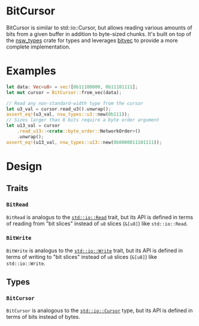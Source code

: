# BitCursor

BitCursor is similar to std::io::Cursor, but allows reading various amounts of bits from a given buffer in addition
to byte-sized chunks.  It's built on top of the [nsw_types](https://crates.io/crates/nsw-types) crate for types and leverages 
[bitvec](https://docs.rs/bitvec/latest/bitvec/) to provide a more complete implementation.

# Examples

```rust
let data: Vec<u8> = vec![0b11100000, 0b11101111];
let mut cursor = BitCursor::from_vec(data);

// Read any non-standard-width type from the cursor
let u3_val = cursor.read_u3().unwrap();
assert_eq!(u3_val, nsw_types::u3::new(0b111));
// Sizes larger than 8 bits require a byte order argument
let u13_val = cursor
    .read_u13::<crate::byte_order::NetworkOrder>()
    .unwrap();
assert_eq!(u13_val, nsw_types::u13::new(0b0000011101111));
```

# Design

## Traits

### `BitRead`
`BitRead` is analogus to the [`std::io::Read`](https://doc.rust-lang.org/std/io/trait.Read.html) trait, but its API is defined in terms of reading from "bit slices" instead of `u8` slices (`&[u8]`) like `std::io::Read`.


### `BitWrite`
`BitWrite` is analogus to the [`std::io::Write`](https://doc.rust-lang.org/std/io/trait.Write.html) trait, but its API is defined in terms of writing to "bit slices" instead of `u8` slices (`&[u8]`) like `std::io::Write`.


## Types

### `BitCursor`
`BitCursor` is analogous to the [`std::io::Cursor`](https://doc.rust-lang.org/std/io/struct.Cursor.html) type, but its API is defined in terms of bits instead of bytes.
